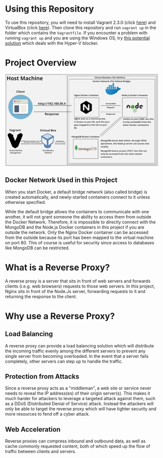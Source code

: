 # Using this Repository

To use this repository, you will need to install Vagrant 2.3.0 (click [here](https://www.vagrantup.com/downloads)) and VirtualBox (click [here](https://www.virtualbox.org/)). Then clone this repository and run `vagrant up` in the folder which contains the `Vagrantfile`. If you encounter a problem with running `vagrant up` and you are using the Windows OS, try [this potential solution](https://github.com/samuel-walters/docker-three-tier-architecture/blob/main/documentation/Blockers.md) which deals with the Hyper-V blocker.

# Project Overview

![image](./documentation/Project-overview.png)

## Docker Network Used in this Project

When you start Docker, a default bridge network (also called bridge) is created automatically, and newly-started containers connect to it unless otherwise specified. 

While the default bridge allows the containers to communicate with one another, it will not grant someone the ability to access them from outside the Docker Network. Therefore, it is impossible to directly connect with the MongoDB and the Node.js Docker containers in this project if you are outside the network. Only the Nginx Docker container can be accessed from the outside because its port has been mapped to the virtual machine on port 80. This of course is useful for security since access to databases like MongoDB can be restricted.

# What is a Reverse Proxy?

A reverse proxy is a server that sits in front of web servers and forwards clients (i.e.g. web browsers) requests to those web servers. In this project, Nginx sits in front of the Node.Js server, forwarding requests to it and returning the response to the client. 

# Why use a Reverse Proxy?

## Load Balancing

A reverse proxy can provide a load balancing solution which will distribute the incoming traffic evenly among the different servers to prevent any single server from becoming overloaded. In the event that a server fails completely, other servers can step up to handle the traffic.

## Protection from Attacks 

Since a reverse proxy acts as a "middleman", a web site or service never needs to reveal the IP address(es) of their origin server(s). This makes it much harder for attackers to leverage a targeted attack against them, such as a DDoS (Distributed Denial of Service) attack. Instead the attackers will only be able to target the reverse proxy which will have tighter security and more resources to fend off a cyber attack.

## Web Acceleration

Reverse proxies can compress inbound and outbound data, as well as cache commonly requested content, both of which speed up the flow of traffic between clients and servers. 





